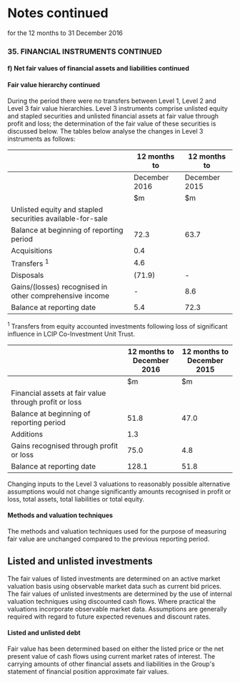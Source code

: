 # Notes continued

for the 12 months to 31 December 2016

### 35. FINANCIAL INSTRUMENTS CONTINUED

#### f) Net fair values of financial assets and liabilities continued

#### Fair value hierarchy continued

During the period there were no transfers between Level 1, Level 2 and Level 3 fair value hierarchies. Level 3 instruments comprise unlisted equity and stapled securities and unlisted financial assets at fair value through profit and loss; the determination of the fair value of these securities is discussed below. The tables below analyse the changes in Level 3 instruments as follows:

|                                                           | 12 months to  | 12 months to  |
|-----------------------------------------------------------|---------------|---------------|
|                                                           | December 2016 | December 2015 |
|                                                           | \$m           | \$m           |
| Unlisted equity and stapled securities available-for-sale |               |               |
| Balance at beginning of reporting period                  | 72.3          | 63.7          |
| Acquisitions                                              | 0.4           |               |
| Transfers <sup>1</sup>                                    | 4.6           |               |
| Disposals                                                 | (71.9)        | -             |
| Gains/(losses) recognised in other comprehensive income   | -             | 8.6           |
| Balance at reporting date                                 | 5.4           | 72.3          |

<sup>1</sup> Transfers from equity accounted investments following loss of significant influence in LCIP Co-Investment Unit Trust.

|                                                       | 12 months to<br>December 2016 | 12 months to<br>December 2015 |
|-------------------------------------------------------|-------------------------------|-------------------------------|
|                                                       | \$m                           | \$m                           |
| Financial assets at fair value through profit or loss |                               |                               |
| Balance at beginning of reporting period              | 51.8                          | 47.0                          |
| Additions                                             | 1.3                           |                               |
| Gains recognised through profit or loss               | 75.0                          | 4.8                           |
| Balance at reporting date                             | 128.1                         | 51.8                          |

Changing inputs to the Level 3 valuations to reasonably possible alternative assumptions would not change significantly amounts recognised in profit or loss, total assets, total liabilities or total equity.

#### **Methods and valuation techniques**

The methods and valuation techniques used for the purpose of measuring fair value are unchanged compared to the previous reporting period.

## Listed and unlisted investments

The fair values of listed investments are determined on an active market valuation basis using observable market data such as current bid prices. The fair values of unlisted investments are determined by the use of internal valuation techniques using discounted cash flows. Where practical the valuations incorporate observable market data. Assumptions are generally required with regard to future expected revenues and discount rates.

#### Listed and unlisted debt

Fair value has been determined based on either the listed price or the net present value of cash flows using current market rates of interest. The carrying amounts of other financial assets and liabilities in the Group's statement of financial position approximate fair values.